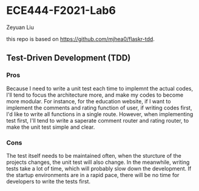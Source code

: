 # ECE444-F2021-Lab6

Zeyuan Liu

this repo is based on https://github.com/mjhea0/flaskr-tdd.

## Test-Driven Development (TDD)

### Pros

Because I need to write a unit test each time to implemnt the actual codes, I'll tend to focus the architecture more, and make my codes to become more modular. For instance, for the education website, if I want to implement the comments and rating function of user, if writing codes first, I'd like to write all functions in a single route. However, when implementing test first, I'll tend to write a saperate comment router and rating router, to make the unit test simple and clear.

### Cons
The test itself needs to be maintained often, when the sturcture of the projects changes, the unit test will also change. In the meanwhile, writing tests take a lot of time, which will probably slow down the development. If the startup environments are in a rapid pace, there will be no time for developers to write the tests first.
